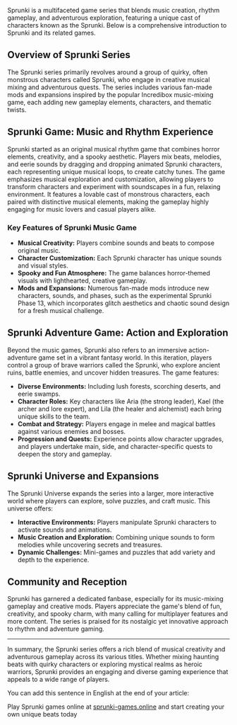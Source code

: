 Sprunki is a multifaceted game series that blends music creation, rhythm gameplay, and adventurous exploration, featuring a unique cast of characters known as the Sprunki. Below is a comprehensive introduction to Sprunki and its related games.

## Overview of Sprunki Series

The Sprunki series primarily revolves around a group of quirky, often monstrous characters called Sprunki, who engage in creative musical mixing and adventurous quests. The series includes various fan-made mods and expansions inspired by the popular Incredibox music-mixing game, each adding new gameplay elements, characters, and thematic twists.

## Sprunki Game: Music and Rhythm Experience

Sprunki started as an original musical rhythm game that combines horror elements, creativity, and a spooky aesthetic. Players mix beats, melodies, and eerie sounds by dragging and dropping animated Sprunki characters, each representing unique musical loops, to create catchy tunes. The game emphasizes musical exploration and customization, allowing players to transform characters and experiment with soundscapes in a fun, relaxing environment. It features a lovable cast of monstrous characters, each paired with distinctive musical elements, making the gameplay highly engaging for music lovers and casual players alike.

### Key Features of Sprunki Music Game

- **Musical Creativity:** Players combine sounds and beats to compose original music.
- **Character Customization:** Each Sprunki character has unique sounds and visual styles.
- **Spooky and Fun Atmosphere:** The game balances horror-themed visuals with lighthearted, creative gameplay.
- **Mods and Expansions:** Numerous fan-made mods introduce new characters, sounds, and phases, such as the experimental Sprunki Phase 13, which incorporates glitch aesthetics and chaotic sound design for a fresh musical challenge.

## Sprunki Adventure Game: Action and Exploration

Beyond the music games, Sprunki also refers to an immersive action-adventure game set in a vibrant fantasy world. In this iteration, players control a group of brave warriors called the Sprunki, who explore ancient ruins, battle enemies, and uncover hidden treasures. The game features:

- **Diverse Environments:** Including lush forests, scorching deserts, and eerie swamps.
- **Character Roles:** Key characters like Aria (the strong leader), Kael (the archer and lore expert), and Lila (the healer and alchemist) each bring unique skills to the team.
- **Combat and Strategy:** Players engage in melee and magical battles against various enemies and bosses.
- **Progression and Quests:** Experience points allow character upgrades, and players undertake main, side, and character-specific quests to deepen the story and gameplay.

## Sprunki Universe and Expansions

The Sprunki Universe expands the series into a larger, more interactive world where players can explore, solve puzzles, and craft music. This universe offers:

- **Interactive Environments:** Players manipulate Sprunki characters to activate sounds and animations.
- **Music Creation and Exploration:** Combining unique sounds to form melodies while uncovering secrets and treasures.
- **Dynamic Challenges:** Mini-games and puzzles that add variety and depth to the experience.

## Community and Reception

Sprunki has garnered a dedicated fanbase, especially for its music-mixing gameplay and creative mods. Players appreciate the game's blend of fun, creativity, and spooky charm, with many calling for multiplayer features and more content. The series is praised for its nostalgic yet innovative approach to rhythm and adventure gaming.

---

In summary, the Sprunki series offers a rich blend of musical creativity and adventurous gameplay across its various titles. Whether mixing haunting beats with quirky characters or exploring mystical realms as heroic warriors, Sprunki provides an engaging and diverse gaming experience that appeals to a wide range of players.


You can add this sentence in English at the end of your article:

Play Sprunki games online at [sprunki-games.online](https://sprunki-games.online)  and start creating your own unique beats today
